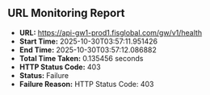 ## URL Monitoring Report

- **URL:** https://api-gw1-prod1.fisglobal.com/gw/v1/health
- **Start Time:** 2025-10-30T03:57:11.951426
- **End Time:** 2025-10-30T03:57:12.086882
- **Total Time Taken:** 0.135456 seconds
- **HTTP Status Code:** 403
- **Status:** Failure
- **Failure Reason:** HTTP Status Code: 403
